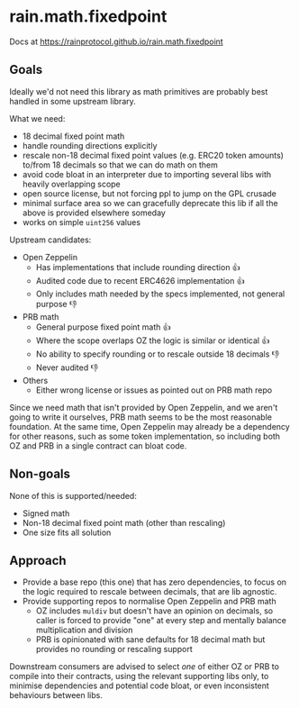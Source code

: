 # rain.math.fixedpoint

Docs at https://rainprotocol.github.io/rain.math.fixedpoint

## Goals

Ideally we'd not need this library as math primitives are probably best handled
in some upstream library.

What we need:

- 18 decimal fixed point math
- handle rounding directions explicitly
- rescale non-18 decimal fixed point values (e.g. ERC20 token amounts) to/from
  18 decimals so that we can do math on them
- avoid code bloat in an interpreter due to importing several libs with heavily
  overlapping scope
- open source license, but not forcing ppl to jump on the GPL crusade
- minimal surface area so we can gracefully deprecate this lib if all the above
  is provided elsewhere someday
- works on simple `uint256` values

Upstream candidates:

- Open Zeppelin
  - Has implementations that include rounding direction 👍
  - Audited code due to recent ERC4626 implementation 👍
  - Only includes math needed by the specs implemented, not general purpose 👎
- PRB math
  - General purpose fixed point math 👍
  - Where the scope overlaps OZ the logic is similar or identical 👍
  - No ability to specify rounding or to rescale outside 18 decimals 👎
  - Never audited 👎
- Others
  - Either wrong license or issues as pointed out on PRB math repo

Since we need math that isn't provided by Open Zeppelin, and we aren't going to
write it ourselves, PRB math seems to be the most reasonable foundation. At the
same time, Open Zeppelin may already be a dependency for other reasons, such as
some token implementation, so including both OZ and PRB in a single contract can
bloat code.

## Non-goals

None of this is supported/needed:

- Signed math
- Non-18 decimal fixed point math (other than rescaling)
- One size fits all solution

## Approach

- Provide a base repo (this one) that has zero dependencies, to focus on the
  logic required to rescale between decimals, that are lib agnostic.
- Provide supporting repos to normalise Open Zeppelin and PRB math
  - OZ includes `muldiv` but doesn't have an opinion on decimals, so caller is
    forced to provide "one" at every step and mentally balance multiplication
    and division
  - PRB is opinionated with sane defaults for 18 decimal math but provides no
    rounding or rescaling support

Downstream consumers are advised to select _one_ of either OZ or PRB to compile
into their contracts, using the relevant supporting libs only, to minimise
dependencies and potential code bloat, or even inconsistent behaviours between
libs.